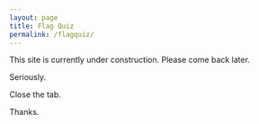 ```yaml
---
layout: page
title: Flag Quiz
permalink: /flagquiz/
---
```


This site is currently under construction. Please come back later.

Seriously.

Close the tab.

Thanks.
